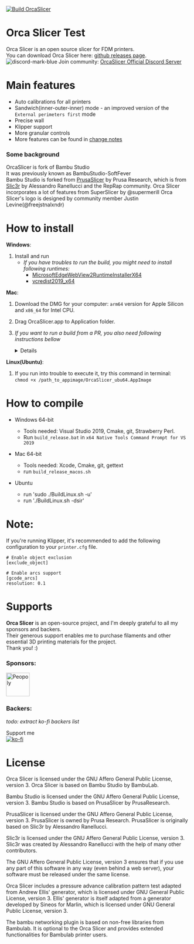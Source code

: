 [![Build OrcaSlicer](https://github.com/SoftFever/OrcaSlicer/actions/workflows/build_orca.yml/badge.svg?branch=main)](https://github.com/SoftFever/OrcaSlicer/actions/workflows/build_orca.yml)  

# Orca Slicer Test    
Orca Slicer is an open source slicer for FDM printers.   
You can download Orca Slicer here: [github releases page](https://github.com/SoftFever/OrcaSlicer/releases/).  
![discord-mark-blue](https://github.com/SoftFever/OrcaSlicer/assets/103989404/b97d5ffc-072d-4d0a-bbda-e67ef373876f) Join community: [OrcaSlicer Official Discord Server](https://discord.gg/WTEkCR6SnV)   

# Main features
- Auto calibrations for all printers
- Sandwich(inner-outer-inner) mode - an improved version of the `External perimeters first` mode
- Precise wall
- Klipper support
- More granular controls
- More features can be found in [change notes](https://github.com/SoftFever/OrcaSlicer/releases/)  

### Some background
OrcaSlicer is fork of Bambu Studio  
It was previously known as BambuStudio-SoftFever  
Bambu Studio is forked from [PrusaSlicer](https://github.com/prusa3d/PrusaSlicer) by Prusa Research, which is from [Slic3r](https://github.com/Slic3r/Slic3r) by Alessandro Ranellucci and the RepRap community. 
Orca Slicer incorporates a lot of features from SuperSlicer by @supermerill
Orca Slicer's logo is designed by community member Justin Levine(@freejstnalxndr)  

# How to install
**Windows**: 
1.  Install and run  
    - *If you have troubles to run the build, you might need to install following runtimes:*
      - [MicrosoftEdgeWebView2RuntimeInstallerX64](https://github.com/SoftFever/BambuStudio-SoftFever/releases/download/v1.0.10-sf2/MicrosoftEdgeWebView2RuntimeInstallerX64.exe)  
      - [vcredist2019_x64](https://github.com/SoftFever/BambuStudio-SoftFever/releases/download/v1.0.10-sf2/vcredist2019_x64.exe)  

**Mac**:
1. Download the DMG for your computer: `arm64` version for Apple Silicon and `x86_64` for Intel CPU.  
2. Drag OrcaSlicer.app to Application folder. 
3. *If you want to run a build from a PR, you also need following instructions bellow*  
    <details quarantine>
    - Option 1 (You only need to do this once. After that the app can be oppened normally.):
      - Step 1: Hold _cmd_ and right click the app, from the context menu choose **Open**.
      - Step 2: A warning window will pop up, click _Open_  
      
    - Option 2:  
      Execute this command in terminal: `xattr -dr com.apple.quarantine /Applications/OrcaSlicer.app`
      ```console
          softfever@mac:~$ xattr -dr com.apple.quarantine /Applications/OrcaSlicer.app
      ```
    - Option 3:  
        - Step 1: open the app, a warning window will pop up  
            ![image](./SoftFever_doc/mac_cant_open.png)  
        - Step 2: in `System Settings` -> `Privacy & Security`, click `Open Anyway`:  
            ![image](./SoftFever_doc/mac_security_setting.png)  
    </details>
    
**Linux(Ubuntu)**:
 1. If you run into trouble to execute it, try this command in terminal:  
    `chmod +x /path_to_appimage/OrcaSlicer_ubu64.AppImage`
# How to compile
- Windows 64-bit  
  - Tools needed: Visual Studio 2019, Cmake, git, Strawberry Perl.
  - Run `build_release.bat` in `x64 Native Tools Command Prompt for VS 2019`

- Mac 64-bit  
  - Tools needed: Xcode, Cmake, git, gettext
  - run `build_release_macos.sh`

- Ubuntu  
  - run 'sudo ./BuildLinux.sh -u'
  - run './BuildLinux.sh -dsir'


# Note: 
If you're running Klipper, it's recommended to add the following configuration to your `printer.cfg` file.
```
# Enable object exclusion
[exclude_object]

# Enable arcs support
[gcode_arcs]
resolution: 0.1
```

# Supports
**Orca Slicer** is an open-source project, and I'm deeply grateful to all my sponsors and backers.   
Their generous support enables me to purchase filaments and other essential 3D printing materials for the project.   
Thank you! :)

### Sponsors:  
<a href="https://peopoly.net/">
    <img src="SoftFever_doc\sponsor_logos\peopoly-standard-logo.png" alt="Peopoly" width="64" height="">
</a>

### Backers:  
*todo: extract ko-fi backers list*

Support me  
[![ko-fi](https://ko-fi.com/img/githubbutton_sm.svg)](https://ko-fi.com/G2G5IP3CP)

# License
Orca Slicer is licensed under the GNU Affero General Public License, version 3. Orca Slicer is based on Bambu Studio by BambuLab.

Bambu Studio is licensed under the GNU Affero General Public License, version 3. Bambu Studio is based on PrusaSlicer by PrusaResearch.

PrusaSlicer is licensed under the GNU Affero General Public License, version 3. PrusaSlicer is owned by Prusa Research. PrusaSlicer is originally based on Slic3r by Alessandro Ranellucci.

Slic3r is licensed under the GNU Affero General Public License, version 3. Slic3r was created by Alessandro Ranellucci with the help of many other contributors.

The GNU Affero General Public License, version 3 ensures that if you use any part of this software in any way (even behind a web server), your software must be released under the same license.

Orca Slicer includes a pressure advance calibration pattern test adapted from Andrew Ellis' generator, which is licensed under GNU General Public License, version 3. Ellis' generator is itself adapted from a generator developed by Sineos for Marlin, which is licensed under GNU General Public License, version 3.

The bambu networking plugin is based on non-free libraries from Bambulab. It is optional to the Orca Slicer and provides extended functionalities for Bambulab printer users.

